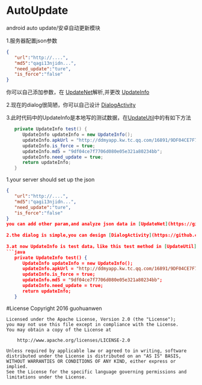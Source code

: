 # AutoUpdate
android auto update/安卓自动更新模块  
   
  
1.服务器配置json参数
```json
{  
   "url":"http://....",  
   "md5":"qagi13njidn...",  
   "need_update":"ture",  
   "is_force":"false"  
}  
```
你可以自己添加参数，在 [UpdateNet](https://github.com/guohuanwen/AutoUpdate/blob/master/updatelib/src/main/java/com/bcgtgjyb/updatelib/UpdateNet.java)解析,并更改 [UpdateInfo](https://github.com/guohuanwen/AutoUpdate/blob/master/updatelib/src/main/java/com/bcgtgjyb/updatelib/UpdateInfo.java)
  
2.现在的dialog很简陋，你可以自己设计 [DialogActivity](https://github.com/guohuanwen/AutoUpdate/blob/master/updatelib/src/main/java/com/bcgtgjyb/updatelib/dialog/DialogActivity.java)
   
3.此时代码中的UpdateInfo是本地写的测试数据，在[UpdateUtil](https://github.com/guohuanwen/AutoUpdate/blob/master/updatelib/src/main/java/com/bcgtgjyb/updatelib/UpdateUtil.java)中的有如下方法    
```java
   private UpdateInfo test() {
      UpdateInfo updateInfo = new UpdateInfo();
      updateInfo.apkUrl = "http://ddmyapp.kw.tc.qq.com/16891/9DF04CE7F7706D080E05E321A80234BB.apk?mkey=576d005f82ff575e&f=ae10&c=0&fsname=com.devuni.flashlight_10.0.6_20160624.apk&p=.apk";
      updateInfo.is_force = true;
      updateInfo.md5 = "9df04ce7f7706d080e05e321a80234bb";
      updateInfo.need_update = true;
      return updateInfo;
   }
```
  
  
  
  
  
  
1.your server should set up the json  
```json
{  
   "url":"http://....",  
   "md5":"qagi13njidn...",  
   "need_update":"ture",  
   "is_force":"false"  
}   
you can add other param,and analyze json data in [UpdateNet](https://github.com/guohuanwen/AutoUpdate/blob/master/updatelib/src/main/java/com/bcgtgjyb/updatelib/UpdateNet.java),change [UpdateInfo](https://github.com/guohuanwen/AutoUpdate/blob/master/updatelib/src/main/java/com/bcgtgjyb/updatelib/UpdateInfo.java)
  
2.the dialog is simple,you can design [DialogActivity](https://github.com/guohuanwen/AutoUpdate/blob/master/updatelib/src/main/java/com/bcgtgjyb/updatelib/dialog/DialogActivity.java)  
  
3.at now UpdateInfo is test data，like this test method in [UpdateUtil](https://github.com/guohuanwen/AutoUpdate/blob/master/updatelib/src/main/java/com/bcgtgjyb/updatelib/UpdateUtil.java)     
```java
   private UpdateInfo test() {
      UpdateInfo updateInfo = new UpdateInfo();
      updateInfo.apkUrl = "http://ddmyapp.kw.tc.qq.com/16891/9DF04CE7F7706D080E05E321A80234BB.apk?mkey=576d005f82ff575e&f=ae10&c=0&fsname=com.devuni.flashlight_10.0.6_20160624.apk&p=.apk";
      updateInfo.is_force = true;
      updateInfo.md5 = "9df04ce7f7706d080e05e321a80234bb";
      updateInfo.need_update = true;
      return updateInfo;
   }
```
  
  
  
  
  
  
#License
    Copyright 2016 guohuanwen

    Licensed under the Apache License, Version 2.0 (the "License");
    you may not use this file except in compliance with the License.
    You may obtain a copy of the License at

        http://www.apache.org/licenses/LICENSE-2.0
    
    Unless required by applicable law or agreed to in writing, software
    distributed under the License is distributed on an "AS IS" BASIS,
    WITHOUT WARRANTIES OR CONDITIONS OF ANY KIND, either express or implied.
    See the License for the specific language governing permissions and
    limitations under the License.
